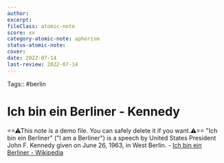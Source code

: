 ```yaml
---
author:  
excerpt:  
fileClass: atomic-note  
score: xx 
category-atomic-note: aphorism  
status-atomic-note:   
cover:  
date: 2022-07-14  
last-review: 2022-07-14  
---
```

Tags:: #berlin

# Ich bin ein Berliner - Kennedy
==⚠This note is a demo file. You can safely delete it if you want.⚠==
"Ich bin ein Berliner" ("I am a Berliner") is a speech by United States President John F. Kennedy given on June 26, 1963, in West Berlin. - [Ich bin ein Berliner - Wikipedia](https://en.wikipedia.org/wiki/Ich_bin_ein_Berliner)